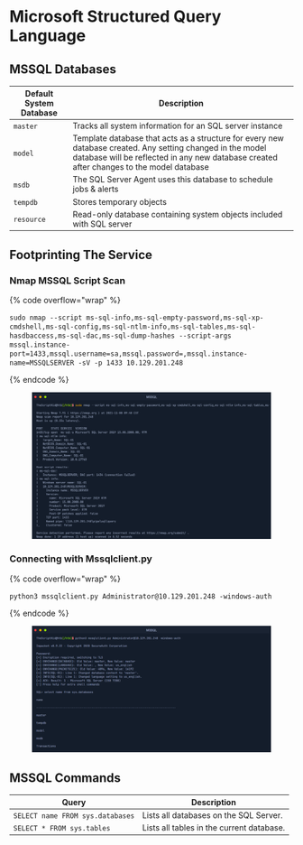 # Microsoft Structured Query Language

## MSSQL Databases

| Default System Database | Description                                                                                                                                                                                            |
| ----------------------- | ------------------------------------------------------------------------------------------------------------------------------------------------------------------------------------------------------ |
| `master`                | Tracks all system information for an SQL server instance                                                                                                                                               |
| `model`                 | Template database that acts as a structure for every new database created. Any setting changed in the model database will be reflected in any new database created after changes to the model database |
| `msdb`                  | The SQL Server Agent uses this database to schedule jobs & alerts                                                                                                                                      |
| `tempdb`                | Stores temporary objects                                                                                                                                                                               |
| `resource`              | Read-only database containing system objects included with SQL server                                                                                                                                  |

## Footprinting The Service

### Nmap MSSQL Script Scan

{% code overflow="wrap" %}
```
sudo nmap --script ms-sql-info,ms-sql-empty-password,ms-sql-xp-cmdshell,ms-sql-config,ms-sql-ntlm-info,ms-sql-tables,ms-sql-hasdbaccess,ms-sql-dac,ms-sql-dump-hashes --script-args mssql.instance-port=1433,mssql.username=sa,mssql.password=,mssql.instance-name=MSSQLSERVER -sV -p 1433 10.129.201.248
```
{% endcode %}

<figure><img src="../.gitbook/assets/image (10) (1) (1).png" alt=""><figcaption></figcaption></figure>

### **Connecting with Mssqlclient.py**

{% code overflow="wrap" %}
```
python3 mssqlclient.py Administrator@10.129.201.248 -windows-auth
```
{% endcode %}

<figure><img src="../.gitbook/assets/image (1) (1) (1) (1) (1) (1) (1) (1).png" alt=""><figcaption></figcaption></figure>

## MSSQL Commands

| Query                            | Description                               |
| -------------------------------- | ----------------------------------------- |
| `SELECT name FROM sys.databases` | Lists all databases on the SQL Server.    |
| `SELECT * FROM sys.tables`       | Lists all tables in the current database. |
